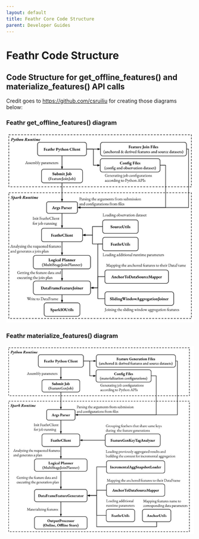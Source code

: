```yaml
---
layout: default
title: Feathr Core Code Structure
parent: Developer Guides
---
```


# Feathr Code Structure


## Code Structure for get_offline_features() and materialize_features() API calls

Credit goes to https://github.com/csruiliu for creating those diagrams below:

### Feathr get_offline_features() diagram

![Feathr get_offline_features() diagram](../images/feathr-get-offline-features-flow.png)

### Feathr materialize_features() diagram

![Feathr materialize_features() diagram](../images/feathr-feature-materliazation-flow.png)
